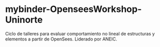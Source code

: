 # mybinder-OpenseesWorkshop-Uninorte
Ciclo de talleres para evaluar comportamiento no lineal de estructuras y elementos a partir de OpenSees. Liderado por ANEIC.
